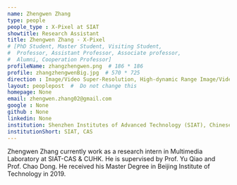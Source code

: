```yaml
---
name: Zhengwen Zhang
type: people
people_type : X-Pixel at SIAT
showtitle: Research Assistant
title: Zhengwen Zhang - X-Pixel
# [PhD Student, Master Student, Visiting Student,
#  Professor, Assistant Professor, Associate professor,
#  Alumni, Cooperation Professor]
profileName: zhangzhengwen.png  # 186 * 186
profile: zhangzhengwenBig.jpg  # 570 * 725
direction : Image/Video Super-Resolution, High-dynamic Range Image/Video and Machine Learning
layout: peoplepost  #  Do not change this
homepage: None
email: zhengwen.zhang02@gmail.com
google : None
github : None
linkedin: None
institution: Shenzhen Institutes of Advanced Technology (SIAT), Chinese Academy of Sciences (CAS)
institutionShort: SIAT, CAS
---
```

Zhengwen Zhang currently work as a research intern in Multimedia Laboratory at SIAT-CAS & CUHK. He is supervised by Prof. Yu Qiao and Prof. Chao Dong. He received his Master Degree in Beijing Institute of Technology in 2019. 
